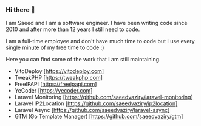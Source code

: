### Hi there 👋

I am Saeed and I am a software engineer. I have been writing code since 2010 and after more than 12 years I still need to code.

I am a full-time employee and don't have much time to code but I use every single minute of my free time to code :)

Here you can find some of the work that I am still maintaining.

- VitoDeploy [https://vitodeploy.com]
- TweakPHP [https://tweakphp.com]
- FreeIPAPI [https://freeipapi.com]
- YeCoder [https://yecoder.com]
- Laravel Monitoring [https://github.com/saeedvaziry/laravel-monitoring]
- Laravel IP2Location [https://github.com/saeedvaziry/ip2location]
- Laravel Async [https://github.com/saeedvaziry/laravel-async]
- GTM (Go Template Manager) [https://github.com/saeedvaziry/gtm]
